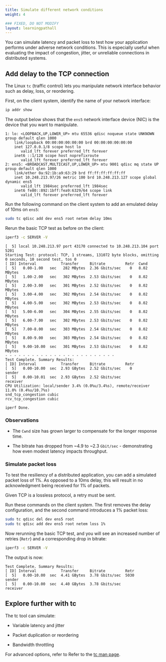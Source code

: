 ```yaml
---
title: Simulate different network conditions
weight: 4

### FIXED, DO NOT MODIFY
layout: learningpathall
---
```


You can simulate latency and packet loss to test how your application performs under adverse network conditions. This is especially useful when evaluating the impact of congestion, jitter, or unreliable connections in distributed systems.

## Add delay to the TCP connection

The Linux `tc` (traffic control) lets you manipulate network interface behavior such as delay, loss, or reordering. 

First, on the client system, identify the name of your network interface: 

```bash
ip addr show
```

The output below shows that the `ens5` network interface device (NIC) is the device that you want to manipulate.

```output
1: lo: <LOOPBACK,UP,LOWER_UP> mtu 65536 qdisc noqueue state UNKNOWN group default qlen 1000
    link/loopback 00:00:00:00:00:00 brd 00:00:00:00:00:00
    inet 127.0.0.1/8 scope host lo
       valid_lft forever preferred_lft forever
    inet6 ::1/128 scope host noprefixroute 
       valid_lft forever preferred_lft forever
2: ens5: <BROADCAST,MULTICAST,UP,LOWER_UP> mtu 9001 qdisc mq state UP group default qlen 1000
    link/ether 0a:92:1b:a9:63:29 brd ff:ff:ff:ff:ff:ff
    inet 10.248.213.97/26 metric 100 brd 10.248.213.127 scope global dynamic ens5
       valid_lft 1984sec preferred_lft 1984sec
    inet6 fe80::892:1bff:fea9:6329/64 scope link 
       valid_lft forever preferred_lft forever

```

Run the following command on the client system to add an emulated delay of 10ms on `ens5`: 

```bash
sudo tc qdisc add dev ens5 root netem delay 10ms
```

Rerun the basic TCP test as before on the client:

```bash
iperf3 -c SERVER -V
```

```output
[  5] local 10.248.213.97 port 43170 connected to 10.248.213.104 port 5201
Starting Test: protocol: TCP, 1 streams, 131072 byte blocks, omitting 0 seconds, 10 second test, tos 0
[ ID] Interval           Transfer     Bitrate         Retr  Cwnd
[  5]   0.00-1.00   sec   282 MBytes  2.36 Gbits/sec    0   8.02 MBytes       
[  5]   1.00-2.00   sec   302 MBytes  2.53 Gbits/sec    0   8.02 MBytes       
[  5]   2.00-3.00   sec   301 MBytes  2.52 Gbits/sec    0   8.02 MBytes       
[  5]   3.00-4.00   sec   302 MBytes  2.54 Gbits/sec    0   8.02 MBytes       
[  5]   4.00-5.00   sec   302 MBytes  2.53 Gbits/sec    0   8.02 MBytes       
[  5]   5.00-6.00   sec   304 MBytes  2.55 Gbits/sec    0   8.02 MBytes       
[  5]   6.00-7.00   sec   302 MBytes  2.53 Gbits/sec    0   8.02 MBytes       
[  5]   7.00-8.00   sec   303 MBytes  2.54 Gbits/sec    0   8.02 MBytes       
[  5]   8.00-9.00   sec   303 MBytes  2.54 Gbits/sec    0   8.02 MBytes       
[  5]   9.00-10.00  sec   301 MBytes  2.53 Gbits/sec    0   8.02 MBytes       
- - - - - - - - - - - - - - - - - - - - - - - - -
Test Complete. Summary Results:
[ ID] Interval           Transfer     Bitrate         Retr
[  5]   0.00-10.00  sec  2.93 GBytes  2.52 Gbits/sec    0             sender
[  5]   0.00-10.01  sec  2.93 GBytes  2.52 Gbits/sec                  receiver
CPU Utilization: local/sender 3.4% (0.0%u/3.4%s), remote/receiver 11.0% (0.4%u/10.7%s)
snd_tcp_congestion cubic
rcv_tcp_congestion cubic

iperf Done.
```
### Observations

* The `Cwnd` size has grown larger to compensate for the longer response time. 

* The bitrate has dropped from ~4.9 to ~2.3 `Gbit/sec` - demonstrating how even modest latency impacts throughput.

### Simulate packet loss

To test the resiliency of a distributed application, you can add a simulated packet loss of 1%. As opposed to a 10ms delay, this will result in no acknowledgment being received for 1% of packets. 

Given TCP is a lossless protocol, a retry must be sent. 

Run these commands on the client system. The first removes the delay configuration, and the second command introduces a 1% packet loss:

```bash
sudo tc qdisc del dev ens5 root
sudo tc qdisc add dev ens5 root netem loss 1%
```

Now rerunning the basic TCP test, and you will see an increased number of retries (`Retr`) and a corresponding drop in bitrate: 

```bash
iperf3 -c SERVER -V
```

The output is now:

```output
Test Complete. Summary Results:
[ ID] Interval           Transfer     Bitrate         Retr
[  5]   0.00-10.00  sec  4.41 GBytes  3.78 Gbits/sec  5030             sender
[  5]   0.00-10.00  sec  4.40 GBytes  3.78 Gbits/sec                  receiver
```

## Explore further with tc

The tc tool can simulate:

* Variable latency and jitter

* Packet duplication or reordering

* Bandwidth throttling

For advanced options, refer to Refer to the [tc man page](https://man7.org/linux/man-pages/man8/tc.8.html).
